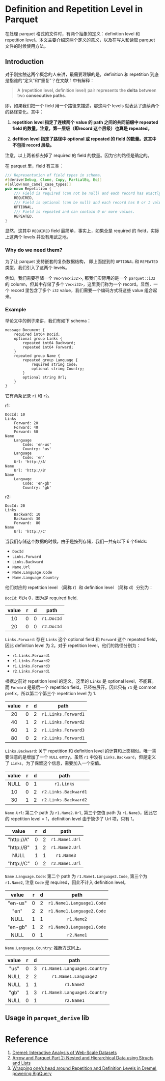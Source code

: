 # Definition and Repetition Level in Parquet

在处理 parquet 格式的文件时，有两个抽象的定义：definition level 和 repetition level。本文主要介绍这两个定义的意义，以及在写入和读取 parquet 文件的时候使用方法。

## Introduction

对于刚接触这两个概念的人来讲，最需要理解的是，definition 和 repetition 到底是指谁的“定义”和“重复”？在文献 1 中有解释：

> A (repetition level, definition level) pair represents the **delta** between two **consecutive paths**.

即，如果我们把一个 field 用一个路径来描述，那这两个 levels 就表达了连续两个的路径变化。其中：

1. **repetition level 指定了连续两个 value 的 path 之间的共同前缀中 repeated field 的数量。注意，第一层级（即record 这个层级）也算是 repeated。**

2. **defition level 指定了路径中 optional 或 repeated 的 field 的数量。这其中不包括 record 层级。**

注意，以上两者都去掉了 required 的 field 的数量。因为它的路径是确定的。

在 parquet 里，field 有三类：

```rust
/// Representation of field types in schema.
#[derive(Debug, Clone, Copy, PartialEq, Eq)]
#[allow(non_camel_case_types)]
pub enum Repetition {
    /// Field is required (can not be null) and each record has exactly 1 value.
    REQUIRED,
    /// Field is optional (can be null) and each record has 0 or 1 values.
    OPTIONAL,
    /// Field is repeated and can contain 0 or more values.
    REPEATED,
}
```

显然，这其中 `REQUIRED` field 最简单，事实上，如果全是 required 的 field，实际上这两个 levels 并没有用武之地。


### Why do we need them?

为了让 parquet 支持嵌套的复杂数据结构， 即上面提到的 `OPTIONAL` 和 `REPEATED` 类型，我们引入了这两个 levels。

例如，我们需要存储一个 `Vec<Vec<i32>>`, 那我们实际用的是一个 `parquet::i32` 的 column，但其中存储了多个 `Vec<i32>`，这里我们称为一个 record。显然，一个 record 里包含了多个 `i32` value，我们需要一个编码方式将这些 value 组合起来。

### Example

举论文中的例子来讲，我们有如下 schema：

```text
message Document {
    required int64 DocId;
    optional group Links {
        repeated int64 Backward;
        repeated int64 Forward;
    }
    repeated group Name {
        repeated group Language {
            required string Code;
            optional string Country;
        }
        optional string Url;
    }
}
```

它有两条记录 `r1` 和 `r2`。

r1:

```text
DocId: 10
Links
    Forward: 20
    Forward: 40
    Forward: 60
Name
    Language
        Code: 'en-us'
        Country: 'us'
    Language
        Code: 'en'
    Url: 'http://A'
Name
    Url: 'http://B'
Name
    Language
        Code: 'en-gb'
        Country: 'gb'
```

r2:

```text
DocId: 20
Links
    Backward: 10
    Backward: 30
    Forward:  80
Name
    Url: 'http://C'
```

当我们存储这个数据的时候，由于是按列存储，我们一共有以下 6 个fields:

- `DocId`
- `Links.Forward`
- `Links.Backward`
- `Name.Url`
- `Name.Language.Code`
- `Name.Language.Country`

他们对应的 repetition level （简称 r）和 definition level （简称 d）分别为：

`DocId`: 均为 0，因为是 required field.

| value | r | d | path |
| :-: | :-: | :-: | :-: |
| 10 | 0 | 0 | `r1.DocId` |
| 20 | 0 | 0 | `r2.DocId` |

`Links.Forward`: 存在 `Links` 这个 optional field 和 `Forward` 这个 repeated field，因此 definition level 为 2。对于 repetition level，他们的路径分别为：

- `r1.Links.Forward1`
- `r1.Links.Forward2`
- `r1.Links.Forward3`
- `r2.Links.Forward1`

根据之前对 repetition level 的定义，这里的 `Links` 是 optional level，不能算。而 `Forward` 是最后一个 repetition field，已经被展开。因此只有 `r1` 是 common prefix，所以第二个第三个 repetition level 为 1.

| value | r | d | path |
| :-: | :-: | :-: | :-: |
| 20 | 0 | 2 | `r1.Links.Forward1` |
| 40 | 1 | 2 | `r1.Links.Forward2` |
| 60 | 1 | 2 | `r1.Links.Forward3` |
| 80 | 0 | 2 | `r2.Links.Forward1` |

`Links.Backward`: 关于 repetition 和 definition level 的计算和上面相似。唯一需要注意的是增加了一个 `NULL` entry。虽然 `r1` 中没有 `Links.Backward`，但是定义了 `Links`，为了保留这个信息，需要加入一个空值。

| value | r | d | path |
| :-: | :-: | :-: | :-: |
| NULL | 0 | 1 | `r1.Links` |
| 10 | 0 | 2 | `r2.Links.Backward1` |
| 30 | 1 | 2 | `r2.Links.Backward2` |

`Name.Url`: 第二个 path 为 `r1.Name2.Url`, 第三个空值 path 为 `r1.Name3`，因此它的 repetition level = 1，definition level 由于缺少了 Url 项，只有 1。

| value | r | d | path |
| :-: | :-: | :-: | :-: |
| "http://A" | 0 | 2 | `r1.Name1.Url` |
| "http://B" | 1 | 2 | `r1.Name2.Url` |
| NULL | 1 | 1 | `r1.Name3` |
| "http://C" | 0 | 2 | `r2.Name1.Url` |

`Name.Language.Code`: 第二个 path 为 `r1.Name1.Language2.Code`, 第三个为 `r1.Name2`, 注意 `Code` 是 required，因此不计入 definition level。

| value | r | d | path |
| :-: | :-: | :-: | :-: |
| "en-us" | 0 | 2 | `r1.Name1.Language1.Code` |
| "en" | 2 | 2 | `r1.Name1.Language2.Code` |
| NULL | 1 | 1 | `r1.Name2` |
| "en-gb" | 1 | 2 | `r1.Name3.Language1.Code` |
| NULL | 0 | 1 | `r2.Name1` |

`Name.Language.Country`: 推断方式同上。

| value | r | d | path | 
| :-: | :-: | :-: | :-: |
| "us" | 0 | 3 | `r1.Name1.Language1.Country` |
| NULL | 2 | 2 | `r1.Name1.Language2` |
| NULL | 1 | 1 | `r1.Name2` |
| "gb" | 1 | 3 | `r1.Name3.Language1.Country` |
| NULL | 0 | 1 | `r2.Name1` |

## Usage in `parquet_derive` lib

# Reference

1. [Dremel: Interactive Analysis of Web-Scale Datasets](https://storage.googleapis.com/pub-tools-public-publication-data/pdf/37217.pdf)
2. [Arrow and Parquet Part 2: Nested and Hierarchical Data using Structs and Lists](https://arrow.apache.org/blog/2022/10/08/arrow-parquet-encoding-part-2/)
3. [Wrapping one’s head around Repetition and Definition Levels in Dremel, powering BigQuery](https://akshays-blog.medium.com/wrapping-head-around-repetition-and-definition-levels-in-dremel-powering-bigquery-c1a33c9695da)
